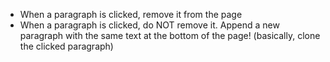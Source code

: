 - When a paragraph is clicked, remove it from the page
- When a paragraph is clicked, do NOT remove it. Append a new paragraph with the same text at the bottom of the page! (basically, clone the clicked paragraph)